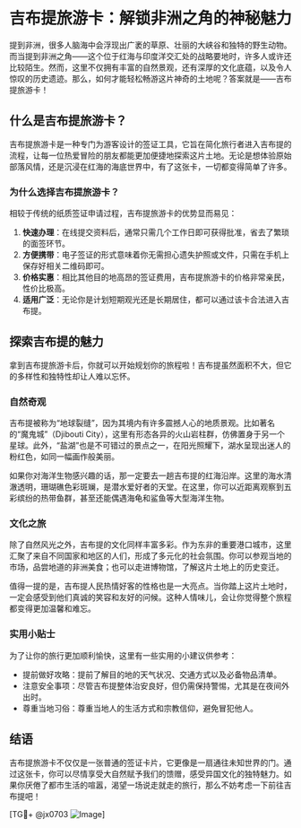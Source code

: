 # 吉布提旅游卡：解锁非洲之角的神秘魅力

提到非洲，很多人脑海中会浮现出广袤的草原、壮丽的大峡谷和独特的野生动物。而当提到非洲之角——这个位于红海与印度洋交汇处的战略要地时，许多人或许还比较陌生。然而，这里不仅拥有丰富的自然景观，还有深厚的文化底蕴，以及令人惊叹的历史遗迹。那么，如何才能轻松畅游这片神奇的土地呢？答案就是——吉布提旅游卡！

## 什么是吉布提旅游卡？

吉布提旅游卡是一种专门为游客设计的签证工具，它旨在简化旅行者进入吉布提的流程，让每一位热爱冒险的朋友都能更加便捷地探索这片土地。无论是想体验原始部落风情，还是沉浸在红海的海底世界中，有了这张卡，一切都变得简单了许多。

### 为什么选择吉布提旅游卡？

相较于传统的纸质签证申请过程，吉布提旅游卡的优势显而易见：

1. **快速办理**：在线提交资料后，通常只需几个工作日即可获得批准，省去了繁琐的面签环节。
2. **方便携带**：电子签证的形式意味着你无需担心遗失护照或文件，只需在手机上保存好相关二维码即可。
3. **价格实惠**：相比其他目的地高昂的签证费用，吉布提旅游卡的价格非常亲民，性价比极高。
4. **适用广泛**：无论你是计划短期观光还是长期居住，都可以通过该卡合法进入吉布提。

## 探索吉布提的魅力

拿到吉布提旅游卡后，你就可以开始规划你的旅程啦！吉布提虽然面积不大，但它的多样性和独特性却让人难以忘怀。

### 自然奇观

吉布提被称为“地球裂缝”，因为其境内有许多震撼人心的地质景观。比如著名的“魔鬼城”（Djibouti City），这里有形态各异的火山岩柱群，仿佛置身于另一个星球。此外，“盐湖”也是不可错过的景点之一，在阳光照耀下，湖水呈现出迷人的粉红色，如同一幅画作般美丽。

如果你对海洋生物感兴趣的话，那一定要去一趟吉布提的红海沿岸。这里的海水清澈透明，珊瑚礁色彩斑斓，是潜水爱好者的天堂。在这里，你可以近距离观察到五彩缤纷的热带鱼群，甚至还能偶遇海龟和鲨鱼等大型海洋生物。

### 文化之旅

除了自然风光之外，吉布提的文化同样丰富多彩。作为东非的重要港口城市，这里汇聚了来自不同国家和地区的人们，形成了多元化的社会氛围。你可以参观当地的市场，品尝地道的非洲美食；也可以走进博物馆，了解这片土地上的历史变迁。

值得一提的是，吉布提人民热情好客的性格也是一大亮点。当你踏上这片土地时，一定会感受到他们真诚的笑容和友好的问候。这种人情味儿，会让你觉得整个旅程都变得更加温馨和难忘。

### 实用小贴士

为了让你的旅行更加顺利愉快，这里有一些实用的小建议供参考：

- 提前做好攻略：提前了解目的地的天气状况、交通方式以及必备物品清单。
- 注意安全事项：尽管吉布提整体治安良好，但仍需保持警惕，尤其是在夜间外出时。
- 尊重当地习俗：尊重当地人的生活方式和宗教信仰，避免冒犯他人。

## 结语

吉布提旅游卡不仅仅是一张普通的签证卡片，它更像是一扇通往未知世界的门。通过这张卡，你可以尽情享受大自然赋予我们的馈赠，感受异国文化的独特魅力。如果你厌倦了都市生活的喧嚣，渴望一场说走就走的旅行，那么不妨考虑一下前往吉布提吧！

[TG💪+ @jx0703 ![Image](https://github.com/user-attachments/assets/dbca1d08-cadb-493c-b0ec-ad6f7a83f270)]